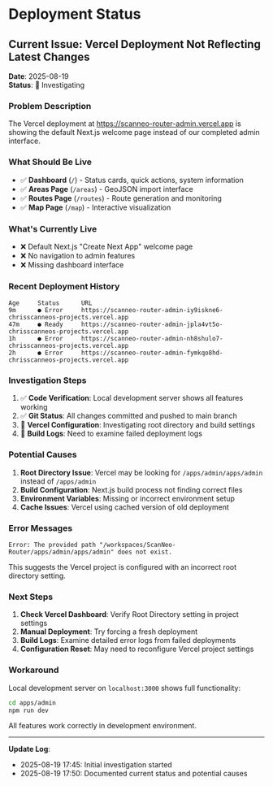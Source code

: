 # Deployment Status

## Current Issue: Vercel Deployment Not Reflecting Latest Changes

**Date**: 2025-08-19  
**Status**: 🔄 Investigating

### Problem Description

The Vercel deployment at https://scanneo-router-admin.vercel.app is showing the default Next.js welcome page instead of our completed admin interface.

### What Should Be Live

- ✅ **Dashboard** (`/`) - Status cards, quick actions, system information
- ✅ **Areas Page** (`/areas`) - GeoJSON import interface
- ✅ **Routes Page** (`/routes`) - Route generation and monitoring
- ✅ **Map Page** (`/map`) - Interactive visualization

### What's Currently Live

- ❌ Default Next.js "Create Next App" welcome page
- ❌ No navigation to admin features
- ❌ Missing dashboard interface

### Recent Deployment History

```
Age     Status      URL
9m      ● Error     https://scanneo-router-admin-iy9iskne6-chrisscanneos-projects.vercel.app
47m     ● Ready     https://scanneo-router-admin-jpla4vt5o-chrisscanneos-projects.vercel.app
1h      ● Error     https://scanneo-router-admin-nh8shulo7-chrisscanneos-projects.vercel.app
2h      ● Error     https://scanneo-router-admin-fymkqo8hd-chrisscanneos-projects.vercel.app
```

### Investigation Steps

1. ✅ **Code Verification**: Local development server shows all features working
2. ✅ **Git Status**: All changes committed and pushed to main branch
3. 🔄 **Vercel Configuration**: Investigating root directory and build settings
4. 🔄 **Build Logs**: Need to examine failed deployment logs

### Potential Causes

1. **Root Directory Issue**: Vercel may be looking for `/apps/admin/apps/admin` instead of `/apps/admin`
2. **Build Configuration**: Next.js build process not finding correct files
3. **Environment Variables**: Missing or incorrect environment setup
4. **Cache Issues**: Vercel using cached version of old deployment

### Error Messages

```
Error: The provided path "/workspaces/ScanNeo-Router/apps/admin/apps/admin" does not exist.
```

This suggests the Vercel project is configured with an incorrect root directory setting.

### Next Steps

1. **Check Vercel Dashboard**: Verify Root Directory setting in project settings
2. **Manual Deployment**: Try forcing a fresh deployment
3. **Build Logs**: Examine detailed error logs from failed deployments
4. **Configuration Reset**: May need to reconfigure Vercel project settings

### Workaround

Local development server on `localhost:3000` shows full functionality:

```bash
cd apps/admin
npm run dev
```

All features work correctly in development environment.

---

**Update Log**:

- 2025-08-19 17:45: Initial investigation started
- 2025-08-19 17:50: Documented current status and potential causes
